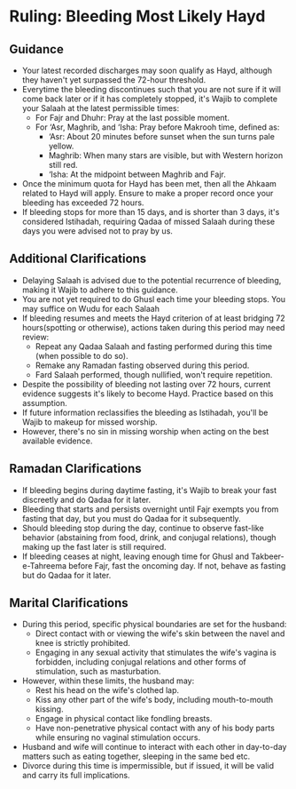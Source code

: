 # Ruling: Bleeding Most Likely Hayd

## Guidance

- Your latest recorded discharges may soon qualify as Hayd, although they haven't yet surpassed the 72-hour threshold.
- Everytime the bleeding discontinues such that you are not sure if it will come back later or if it has completely stopped, it's Wajib to complete your Salaah at the latest permissible times:
  - For Fajr and Dhuhr: Pray at the last possible moment.
  - For ‘Asr, Maghrib, and ‘Isha: Pray before Makrooh time, defined as:
    - ‘Asr: About 20 minutes before sunset when the sun turns pale yellow.
    - Maghrib: When many stars are visible, but with Western horizon still red.
    - ‘Isha: At the midpoint between Maghrib and Fajr.
- Once the minimum quota for Hayd has been met, then all the Ahkaam related to Hayd will apply. Ensure to make a proper record once your bleeding has exceeded 72 hours.
- If bleeding stops for more than 15 days, and is shorter than 3 days, it's considered Istihadah, requiring Qadaa of missed Salaah during these days you were advised not to pray by us.

## Additional Clarifications

- Delaying Salaah is advised due to the potential recurrence of bleeding, making it Wajib to adhere to this guidance.
- You are not yet required to do Ghusl each time your bleeding stops. You may suffice on Wudu for each Salaah
- If bleeding resumes and meets the Hayd criterion of at least bridging 72 hours(spotting or otherwise), actions taken during this period may need review:
  - Repeat any Qadaa Salaah and fasting performed during this time (when possible to do so).
  - Remake any Ramadan fasting observed during this period.
  - Fard Salaah performed, though nullified, won't require repetition.
- Despite the possibility of bleeding not lasting over 72 hours, current evidence suggests it's likely to become Hayd. Practice based on this assumption.
- If future information reclassifies the bleeding as Istihadah, you'll be Wajib to makeup for missed worship.
- However, there's no sin in missing worship when acting on the best available evidence.

## Ramadan Clarifications

- If bleeding begins during daytime fasting, it's Wajib to break your fast discreetly and do Qadaa for it later.
- Bleeding that starts and persists overnight until Fajr exempts you from fasting that day, but you must do Qadaa for it subsequently.
- Should bleeding stop during the day, continue to observe fast-like behavior (abstaining from food, drink, and conjugal relations), though making up the fast later is still required.
- If bleeding ceases at night, leaving enough time for Ghusl and Takbeer-e-Tahreema before Fajr, fast the oncoming day. If not, behave as fasting but do Qadaa for it later.

## Marital Clarifications

- During this period, specific physical boundaries are set for the husband:
  - Direct contact with or viewing the wife's skin between the navel and knee is strictly prohibited.
  - Engaging in any sexual activity that stimulates the wife's vagina is forbidden, including conjugal relations and other forms of stimulation, such as masturbation.
- However, within these limits, the husband may:
  - Rest his head on the wife's clothed lap.
  - Kiss any other part of the wife's body, including mouth-to-mouth kissing.
  - Engage in physical contact like fondling breasts.
  - Have non-penetrative physical contact with any of his body parts while ensuring no vaginal stimulation occurs.
- Husband and wife will continue to interact with each other in day-to-day matters such as eating together, sleeping in the same bed etc.
- Divorce during this time is impermissible, but if issued, it will be valid and carry its full implications.
